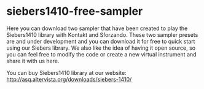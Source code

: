 # siebers1410-free-sampler
Here you can download two sampler that have been created to play the Siebers1410 library with Kontakt and Sforzando. These two sampler presets are and under development and you can download it for free to quick start using our Siebers library. We also like the idea of having it open source, so you can feel free to modify the code or create a new virtual instrument and share it with us here.

You can buy Siebers1410 library at our website:
http://asq.altervista.org/downloads/siebers-1410/
